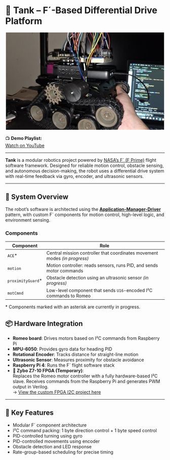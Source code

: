 # 🤖 Tank – F´-Based Differential Drive Platform

<p align="center">
  <img src="img/tank1.jpg" alt="Tank Robot" width="500"/>
</p>

📺 <strong>Demo Playlist:</strong>  
<a href="https://youtube.com/playlist?list=PLc2_zoZcQme6YFMZ-624sp3PF5laEbIG0&si=dT59qtRuxb4fQL4O" target="_blank">Watch on YouTube</a>


---

**Tank** is a modular robotics project powered by <a href="https://github.com/nasa/fprime" target="_blank">NASA’s F´ (F Prime)</a> flight software framework. Designed for reliable motion control, obstacle sensing, and autonomous decision-making, the robot uses a differential drive system with real-time feedback via gyro, encoder, and ultrasonic sensors.


---

## 🧠 System Overview

The robot’s software is architected using the <a href="https://fprime.jpl.nasa.gov/latest/docs/user-manual/design-patterns/app-man-drv/" target="_blank"><strong>Application-Manager-Driver</strong></a> pattern, with custom F´ components for motion control, high-level logic, and environment sensing.

### Components

| Component     | Role                                                                                     |
|---------------|------------------------------------------------------------------------------------------|
| `ACE`*        | Central mission controller that coordinates movement modes *(in progress)*               |
| `motion`      | Motion controller: reads sensors, runs PID, and sends motor commands                     |
| `proximityGuard`* | Obstacle detection using an ultrasonic sensor *(in progress)*                            |
| `motCmnd`     | Low-level component that sends `U16`-encoded I²C commands to Romeo                       |

\* Components marked with an asterisk are currently in progress.


## 📦 Hardware Integration

- **Romeo board**: Drives motors based on I²C commands from Raspberry Pi  
- **MPU-6050**: Provides gyro data for heading PID  
- **Rotational Encoder**: Tracks distance for straight-line motion  
- **Ultrasonic Sensor**: Measures proximity for obstacle avoidance  
- **Raspberry Pi 4**: Runs the F´ flight software stack  
- **🔧 Zybo Z7-10 FPGA (Temporary)**:  
  Replaces the Romeo motor controller with a fully hardware-based I²C slave. Receives commands from the Raspberry Pi and generates PWM output in Verilog.  
  -> [View the custom FPGA I2C project here](https://github.com/Robles-C/FPrime-Robot/tree/main/verilog)


---

## 🔁 Key Features

- Modular F´ component architecture
- I²C command packing: 1 byte direction control + 1 byte speed control
- PID-controlled turning using gyro
- PID-controlled movements using encoder
- Obstacle detection and LED response
- Rate-group-based scheduling for precise timing

